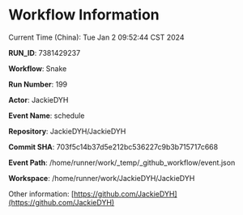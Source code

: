 # Workflow Information

Current Time (China): Tue Jan  2 09:52:44 CST 2024  

**RUN_ID**: 7381429237  

**Workflow**: Snake  

**Run Number**: 199  

**Actor**: JackieDYH  

**Event Name**: schedule  

**Repository**: JackieDYH/JackieDYH  

**Commit SHA**: 703f5c14b37d5e212bc536227c9b3b715717c668  

**Event Path**: /home/runner/work/_temp/_github_workflow/event.json  

**Workspace**: /home/runner/work/JackieDYH/JackieDYH  

Other information: [https://github.com/JackieDYH](https://github.com/JackieDYH)
